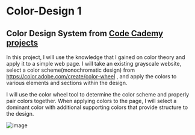 # Color-Design 1
## Color Design System from [Code Cademy projects](https://www.codecademy.com/courses/learn-color-design/projects/journey-world-color)
In this project, I will use the knowledge that I gained on color theory and apply it to a simple web page. I will take an existing grayscale website, select a color scheme(monochromatic design) from https://color.adobe.com/create/color-wheel , and apply the colors to various elements and sections within the design.

I will use the color wheel tool to determine the color scheme and properly pair colors together. When applying colors to the page, I will select a dominant color with additional supporting colors that provide structure to the design.

 
![image](https://user-images.githubusercontent.com/82733723/146230024-ee2d0c28-e187-486f-be8a-3484c401fe11.png)
